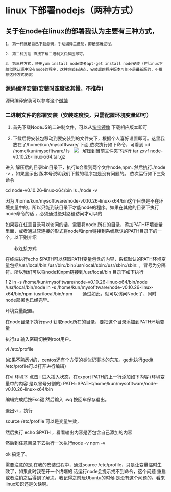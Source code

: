 # linux 下部署nodejs（两种方式）

## 关于在node在linux的部署我认为主要有三种方式，

```
1. 第一种就是自己下载源码，手动编译二进制，即是部署过程。

2. 第二种方法 直接下载二进制文件解压即可。

3. 第三种方式，使用yum install node或者apt-get install node安装（在linux下 貌似默认源中没有node的程序，这种方式有缺点，安装后的程序版本可能不是最新版的，不推荐这种方式安装）

```

### 源码编译安装(安装时速度极其慢，不推荐)
源码编译安装可以参考这个[微博](http://blog.csdn.net/zhaoweitco/article/details/12677089)

### 二进制文件的部署安装（安装速度快，只需配置环境变量即可）

1. 首先下载NodeJS的二进制文件，可以从[淘宝镜像](https://npm.taobao.org/mirrors/node) 下载相应版本即可

2. 下载后将安装包移动到要安装到的文件夹下，根据个人喜好设置即可。这里我放在了/home/kun/mysofltware/ 下面,依次执行如下命令，可看到
   cd  /home/kun/mysofltware/
   ls
   ![](http://images.cnitblog.com/blog/171505/201402/210913034875851.png)
   解压到当前文件夹下运行 
   tar zxvf node-v0.10.26-linux-x64.tar.gz


进入 解压后的目录bin目录下，执行ls会看到两个文件node,npm. 然后执行./node -v ，如果显示出 版本号说明我们下载的程序包是没有问题的。 依次运行如下三条命令

cd node-v0.10.26-linux-x64/bin
ls
./node -v
 



因为 /home/kun/mysofltware/node-v0.10.26-linux-x64/bin这个目录是不在环境变量中的，所以只能到该目录下才能node的程序。如果在其他的目录下执行node命令的话 ，必须通过绝对路径访问才可以的

如果要在任意目录可以访问的话，需要将node 所在的目录，添加PATH环境变量里面，或者通过软连接的形式将node和npm链接到系统默认的PATH目录下的一个，以下别介绍

 

　　软连接方式

在终端执行echo $PATH可以获取PATH变量包含的内容，系统默认的PATH环境变量包括/usr/local/bin:/usr/bin:/bin:/usr/local/sbin:/usr/sbin:/sbin: ，冒号为分隔符。所以我们可以将node和npm链接到/usr/local/bin 目录下如下执行

1
2
ln -s /home/kun/mysofltware/node-v0.10.26-linux-x64/bin/node /usr/local/bin/node
ln -s /home/kun/mysofltware/node-v0.10.26-linux-x64/bin/npm /usr/local/bin/npm
　　通过如此，就可以访问Node了，同时node部署也已经完毕。

 

环境变量配置。

在node目录下执行pwd 获取node所在的目录，要把这个目录添加到PATH环境变量



执行su 输入密码切换到root用户。

vi /etc/profile


(如果不熟悉vi的，centos还有个方便的类似记事本的东东。gedit执行gedit /etc/profile可以打开进行编辑）


在vi 环境下 点击 i 进入插入状态，在export PATH的上一行添加如下内容 (环境变量中的内容 是以冒号分割的)
PATH=$PATH:/home/kun/mysofltware/node-v0.10.26-linux-x64/bin
 

编辑完成后按Esc键 然后输入 :wq 按回车保存退出。



 

 

退出vi ，执行

source /etc/profile 可以是变量生效，

然后执行 echo $PATH ，看看输出内容是否包含自己添加的内容



然后到任意目录下去执行一次执行node -v   npm -v 



 

ok 搞定了。

 

 需要注意的是,在我的安装过程中，通过source /etc/profile，只是让变量临时生效了，如果此时我在开一个终端的 话运行node会提示找不到命令，这个问题 重启或者注销之后得到了解决，我记得之前玩Ubuntu的时候 是没有这个问题的。看来linux知识还是欠缺啊。


